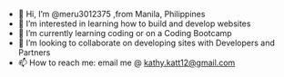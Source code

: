 - 👋 Hi, I’m @meru3012375 ,from Manila, Philippines 
- 👀 I’m interested in learning how to build and develop websites
- 🌱 I’m currently learning coding or on a Coding Bootcamp 
- 💞️ I’m looking to collaborate on developing sites with Developers and Partners 
- 📫 How to reach me: email me @ kathy.katt12@gmail.com

<!---
kathykatt/kathykatt is a ✨ special ✨ repository because its `README.md` (this file) appears on your GitHub profile.
You can click the Preview link to take a look at your changes.
--->
